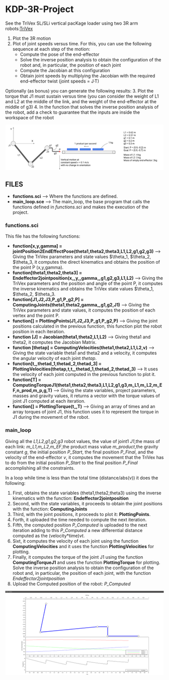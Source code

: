 # KDP-3R-Project

See the TriVex SL/SLi vertical pacKage loader using two 3R arm robots:[TriVex](https://youtu.be/58p0063SkLE)
1. Plot the 3R motion
2. Plot of joint speeds versus time. For this, you can use the following sequence at each step of the motion:
     - Compute the pose of the end-effector
     - Solve the inverse position analysis to obtain the configuration of the robot and, in particular, the position of each joint
     - Compute the Jacobian at this configuration
     - Obtain joint speeds by multiplying the Jacobian with the required end-effector twist (joint speeds = J·T)

Optionally (as bonus) you can generate the following results:
3. Plot the torque that J1 must sustain versus time (you can consider the weight of L1 and L2 at the middle of the link, and the weight of the end-effector at the middle of g3)
4. In the function that solves the inverse position analysis of the robot, add a check to guarantee that the inputs are inside the workspace of the robot

![picture](Img_1.png)

## FILES
- **functions.sci** --> Where the functions are defined.
- **main_loop.sce** --> The main_loop, the base program that calls the functions defined in *functions.sci* and makes the execution of the project.

### functions.sci
This file has the following functions:
- **function[x,y,gamma] = jointPosition2EndEffectPose(theta1,theta2,theta3,L1,L2,g1,g2,g3)** --> Giving the TriVex parameters and state values $\theta_1, $\theta_2, $\theta_3, it computes the direct kinematics and obtains the position of the point P (x,y,gamma).
- **function[theta1,theta2,theta3] = Endeffector2jointposition(x_,y_,gamma_,g1,g2,g3,L1,L2)** --> Giving the TriVex parameters and the position and angle of the point P, it computes the inverse kinematics and obtains the TriVex state values $\theta_1, $\theta_2, $\theta_3.
- **function[J1,J2,J3,P_g1,P_g2,P] = ComputingJoints(theta1,theta2,gamma_,g1,g2,J1)** --> Giving the TriVex parameters and state values, it computes the position of each vertex and the point P.
- **function[] = PlottingPoints(J1,J2,J3,P_g1,P_g2,P)** --> Giving the joint positions calculated in the previous function, this function plot the robot position in each iteration.
- **function [J] = Jacobian(theta1,theta2,L1,L2)** --> Giving theta1 and theta2, it computes the Jacobian Matrix.
- **function [thetap] = ComputingVelocities(theta1,theta2,L1,L2,v)**  -->  Giving the state variable theta1 and theta2 and a velocity, it computes the angular velocity of each joint *thetap*.
- **function[t_,thetad_1,thetad_2,thetad_3] = PlottingVelocities(thetap,t,t_,thetad_1,thetad_2,thetad_3)** --> It uses the velocity of each joint computed in the previous function to plot it.
- **function[T] = ComputingTorqueJ1(theta1,theta2,theta3,L1,L2,g1,g3,m_L1,m_L2,m_EF,n_prod,m_p,g,T)** --> Giving the state variables, project parameters, masses and gravity values, it returns a vector with the torque values of joint J1 computed at each iteration.
- **function[] = PlottingTorque(t_,T)** --> Giving an array of times and an array torques of joint J1, this function uses it to represent the torque in J1 during the movement of the robot.

### main_loop

Giving all the  *L1,L2,g1,g2,g3* robot values, the value of joint1 *J1*,the mass of each link: *m_L1,m_L2,m_EF*,the product mass value *m_product*,the gravity constant *g*, the initial position *P_Start*, the final position *P_Final*, and the velocity of the end-effector *v*, it computes the movement that the TriVex has to do from the initial position *P_Start* to the final position *P_Final* accomplishing all the constraints.

In a loop while time is less than the total time (distance/abs(v)) it does the following:
1. First, obtains the state variables (theta1,theta2,theta3) using the inverse kinematics with the function:  **Endeffector2jointposition**
2. Second, with the state variables, it proceeds to obtain the joint positions with the function: **ComputingJoints**
3. Third, with the joint positions, it proceeds to plot it: **PlottingPoints**.
4. Forth, it uploaded the time needed to compute the next iteration.
5. Fifth, the computed position *P_Computed* is uploaded to the next iteration adding to this *P_Computed* a new differential distance computed as the (velocity*time)*vt*.
6. Sixt, it computes the velocity of each joint using the function **ComputingVelocities** and it uses the function **PlottingVelocities** for plotting.
7. Finally, it computes the torque of the joint J1 using the function **ComputingTorqueJ1** and uses the function **PlottingTorque** for plotting.
Solve the inverse position analysis to obtain the configuration of the robot and, in particular, the position of each joint, with the function *Endeffector2jointposition*
2. Upload the Computed position of the robot: *P_Computed*

![picture](Img_2.png)
